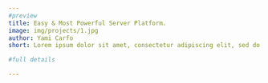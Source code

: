 ```yaml
---
#preview
title: Easy & Most Powerful Server Platform.
image: img/projects/1.jpg
author: Yami Carfo
short: Lorem ipsum dolor sit amet, consectetur adipiscing elit, sed do eiusmod tempor incididunt ut labore et dolore magna aliqua.

#full details

---
```

